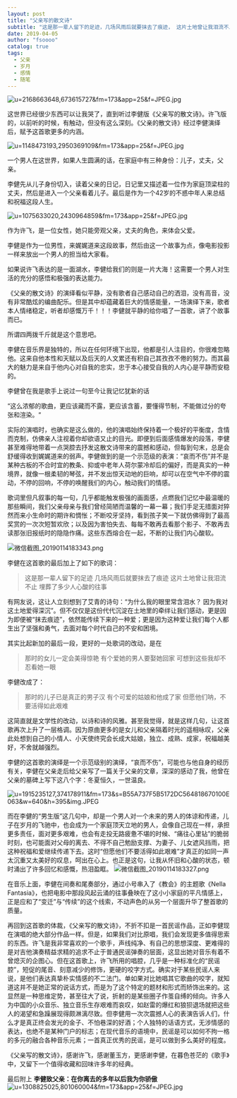 ```yaml
---
layout: post
title: "父亲写的散文诗"
subtitle: "这是那一辈人留下的足迹，几场风雨后就要抹去了痕迹， 这片土地曾让我泪流不止，埋葬了多少人心酸的往事"
date: 2019-04-05 
author: "fsoooo"
catalog: true
tags:
  - 父亲
  - 岁月
  - 感情
  - 随笔
---
```


![u=2168663648,673615727&fm=173&app=25&f=JPEG.jpg](https://upload-images.jianshu.io/upload_images/6943526-f473abbec83f6ba8.jpg?imageMogr2/auto-orient/strip%7CimageView2/2/w/1240)

这世界已经很少东西可以让我哭了，直到听过李健版《父亲写的散文诗》。许飞版的，以前听的时候，有触动，但没有这么深刻。《父亲的散文诗》经过李健演绎后，赋予这首歌更多的内涵。

![u=1148473193,2950369109&fm=173&app=25&f=JPEG.jpg](https://upload-images.jianshu.io/upload_images/6943526-478fbb24512b2060.jpg?imageMogr2/auto-orient/strip%7CimageView2/2/w/1240)


一个男人在这世界，如果人生圆满的话，在家庭中有三种身份：儿子，丈夫，父亲。

李健先从儿子身份切入，读着父亲的日记，日记里又描述着一位作为家庭顶梁柱的丈夫，然后是进入一个父亲看着儿子。最后是作为一个42岁的不惑中年人来总结和祝福这段人生。

![u=1075633020,2430964859&fm=173&app=25&f=JPEG.jpg](https://upload-images.jianshu.io/upload_images/6943526-3981ab82e0fe2602.jpg?imageMogr2/auto-orient/strip%7CimageView2/2/w/1240)


作为许飞，是一位女性，她只能旁观父亲，丈夫的角色，来体会父爱。

李健是作为一位男性，来娓娓道来这段故事，然后由这一个故事为点，像电影投影一样来放出一个男人的担当给大家看。

如果说许飞表达的是一面湖水，李健给我们的则是一片大海！这需要一个男人对生活的充分的感悟和极强的表达能力。

《父亲的散文诗》的演绎看似平静，没有歌者自己感动自己的洒泪，没有高音，没有非常酷炫的编曲配乐。但是其中却蕴藏着巨大的情感能量，一场演绎下来，歌者本人情绪稳定，听者却感慨万千！！！李健就平静的给你唱了一首歌，讲了个故事而已。

所谓四两拨千斤就是这个意思吧。

李健在音乐界是独特的，所以在任何环境下出现，他都是引人注目的，你很难忽略他。这来自他本性和天赋以及后天的人文累还有积自己其孜孜不倦的努力。而其最大的魅力是来自于他内心对自我的忠实，忠于本心接受自我的人内心是平静而安稳的。

李健曾在我是歌手上说过一句至今让我记忆犹新的话

“这么浓郁的歌曲，更应该藏而不露，更应该含蓄，要懂得节制，不能做过分的夸张和渲染。“

实际的演唱时，也确实是这么做的，他的演唱始终保持着一个极好的平衡度，含情而克制，仿佛亲人注视着你却欲语又止的目光。即便到后面感情爆发的段落，李健甚至难得地带着一点哭腔去抒发这散文诗带来的震撼和感动，但每到句末，总是会舒缓得收到娓娓道来的弱声。李健做到的是一个示范级的表演：“哀而不伤”并不是某种古板的不合时宜的教条、抑或中老年人荷尔蒙冷却后的偏好，而是真实的一种境界，就像一根柔韧的琴弦，并不发出惊天动地的巨响，却可以在空气中不停的震动，不停的回响，不停的唤醒我们的内心，触动我们的情感。

歌词里但凡叙事的每一句，几乎都能触发极强的画面感，点燃我们记忆中最温暖的那些瞬间，我们父亲母亲与我们曾经简陋而温馨的一幕一幕；我们手足无措面对猝然而来小生命时的期许和惆怅；不断咬牙坚持，看到孩子笑一下就仿佛得到了最高奖赏的一次次短暂欢欣；以及因为害怕失去、每每不敢再去看那个影子、不敢再去读那张旧报纸时的隐隐作痛。这些东西熔合在一起，不断的让我们内心酸软。

![微信截图_20190114183343.png](https://upload-images.jianshu.io/upload_images/6943526-feebc6762da19331.png?imageMogr2/auto-orient/strip%7CimageView2/2/w/1240)


李健在这首歌的最后加上了如下的歌词：

> 这是那一辈人留下的足迹
> 几场风雨后就要抹去了痕迹
> 这片土地曾让我泪流不止
> 埋葬了多少人心酸的往事

有网友说，这让人立刻想到了艾青的诗句：“为什么我的眼里常含泪水？ 因为我对这土地爱得深沉”。但不仅仅是这份代代沉淀在土地里的牵绊让我们感动，更是因为即便被“抹去痕迹”，依然能传续下来的一种爱；更是因为这种爱让我们每个人都生出了坚强和勇气，去面对每个时代自己的不安和困境。

其实比起新加的最后一段，更好的一处歌词的改动，是在

> 那时的女儿一定会美得惊艳
> 有个爱她的男人要娶她回家
> 可想到这些我却不忍看她一眼

李健改成了：

> 那时的儿子已是真正的男子汉
> 有个可爱的姑娘和他成了家
> 但愿他们呐，不要活得如此艰难

这简直就是文学性的改动，以诗和诗的风雅。甚至我觉得，就是这样几句，让这首歌再次上升了一层格调。因为原曲更多的是女儿和父亲隔着时光的遥相咏叹，父亲此处想到自己的小情人、小天使终究会长成大姑娘，独立、成熟、成家，祝福越美好，不舍就越强烈。

李健的这首歌的演绎是一个示范级别的演绎，“哀而不伤”，可能也与他自身的经历有关，李健在父亲走后给父亲写了一篇关于父亲的文章，深深的感动了我，他曾在父亲的墓碑上写下这八个字：冬夏恒久，一世温良。

![u=1915235127,374178911&fm=173&s=B55A737F5B5172DC564818670100E063&w=640&h=395&img.JPEG](https://upload-images.jianshu.io/upload_images/6943526-eb56cc03a4de71b2.JPEG?imageMogr2/auto-orient/strip%7CimageView2/2/w/1240)


而在李健的“男生版”这几句中，却是一个男人对一个未来的男人的体谅和传递，儿子在岁月的飞驰中，也会成为一个家庭顶天立地的男人，会像自己现在一样，承担更多责任，面对更多艰难，也会有走投无路疲惫不堪的时候、“痛往心里钻”的脆弱时刻，也可能面对父母的离去、不得不自己勉励支撑、为妻子、儿女遮风挡雨，把这种祝福和爱继续传递下去。这时“但愿他们不要活得如此艰难”才真正的如同一声太沉重又太美好的叹息，呵出在心上。也正是这句，让我从怀旧和心酸的状态，顿时涌出了许多回忆和感慨，热泪盈眶。
![微信截图_20190114183327.png](https://upload-images.jianshu.io/upload_images/6943526-97e845e72472994b.png?imageMogr2/auto-orient/strip%7CimageView2/2/w/1240)


在音乐上面，李健在间奏和尾奏部分，通过小号串入了《教会》的主题歌《Nella Fantasia》，也把电影中那段风起云涌的往事叠映在了这小小家庭的平凡情感上，正是应和了“变迁”与“传续”的这个线索，不动声色的从另一个层面升华了整首歌的质量。

再回到这首歌的体裁，《父亲写的散文诗》，不折不扣是一首民谣作品，正如李健现在演唱的绝大部分作品一样。但是，如果我们对比原唱，我们会发现更多值得思索的东西。许飞是我非常喜欢的一个歌手，声线纯净、有自己的思想深度、更难得的是对吉他演奏精益求精的追求不止于普通民谣弹奏的层面，这显出她对音乐有着不曾熄灭的企图心。但在这首歌上，许飞所用的唱腔，几乎是一种标准化的“民谣腔”，短促的尾音、刻意减少的修饰，更硬的咬字方式。确实对于某些民谣人来说，是他们表达真挚朴实情感的不二法门。单如果对比她唱其它歌曲的咬字，就知道这并不是她正常的说话方式，而是为了这个特定的题材和形式而矫饰出来的。这显然是一种思维定势，甚至往大了说，折射的是某些圈子作茧自缚的倾向。许多人为中国的小众音乐、独立音乐生存艰难而哀叹，如赵雷的爆红和狼狈退场就把这些人的渴望和急躁展现得颇淋漓尽致。但李健用一次次震撼人心的表演告诉人们，什么才是真正终会发光的金子、不怕巷深的好酒；个人独特的话语方式，无涉情感的表达，也绝不是某种门户的标志；在现代音乐的语境中，民谣是可以如何不拘一格的多元的融合各种音乐元素；一首真正优秀的民谣，是可以做到多么美好的程度。

《父亲写的散文诗》，感谢许飞，感谢董玉方，更感谢李健，在暮色苍茫的《歌手》中，又留下一个值得收藏和回味许多年的经典。

最后附上 **李健致父亲：在你离去的多年以后我为你骄傲**
![u=1308825025,801060004&fm=173&app=25&f=JPEG.jpg](https://upload-images.jianshu.io/upload_images/6943526-b9a8bd167263c603.jpg?imageMogr2/auto-orient/strip%7CimageView2/2/w/1240)








